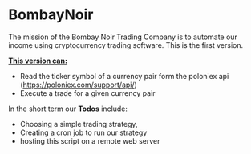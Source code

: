 # BombayNoir

The mission of the Bombay Noir Trading Company is to automate our income using cryptocurrency trading software. This is the first version. 

<b><u>This version can:</u></b>

- Read the ticker symbol of a currency pair form the poloniex api (https://poloniex.com/support/api/)
- Execute a trade for a given currency pair

In the short term our <b>Todos</b> include:
 - Choosing a simple trading strategy, 
 - Creating a cron job to run our strategy
 - hosting this script on a remote web server
 

